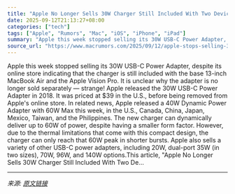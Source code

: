```yaml
---
title: "Apple No Longer Sells 30W Charger Still Included With Two Devices"
date: 2025-09-12T21:13:27+08:00
categories: ["tech"]
tags: ["Apple", "Rumors", "Mac", "iOS", "iPhone", "iPad"]
summary: "Apple this week stopped selling its 30W USB-C Power Adapter, despite its online store indicating that the charger is still included with the base 13-inch MacBook Air and the Apple Vision Pro. It is un"
source_url: "https://www.macrumors.com/2025/09/12/apple-stops-selling-30w-usb-c-power-adapter/"
---
```


Apple this week stopped selling its 30W USB-C Power Adapter, despite its online store indicating that the charger is still included with the base 13-inch MacBook Air and the Apple Vision Pro. It is unclear why the adapter is no longer sold separately — strange! Apple released the 30W USB-C Power Adapter in 2018. It was priced at &#36;39 in the U.S., before being removed from Apple's online store. In related news, Apple released a 40W Dynamic Power Adapter with 60W Max this week, in the U.S., Canada, China, Japan, Mexico, Taiwan, and the Philippines. The new charger can dynamically deliver up to 60W of power, despite having a smaller form factor. However, due to the thermal limitations that come with this compact design, the charger can only reach that 60W peak in shorter bursts. Apple also sells a variety of other USB-C power adapters, including 20W, dual-port 35W (in two sizes), 70W, 96W, and 140W options.This article, &quot;Apple No Longer Sells 30W Charger Still Included With Two De...

---

*来源: [原文链接](https://www.macrumors.com/2025/09/12/apple-stops-selling-30w-usb-c-power-adapter/)*
